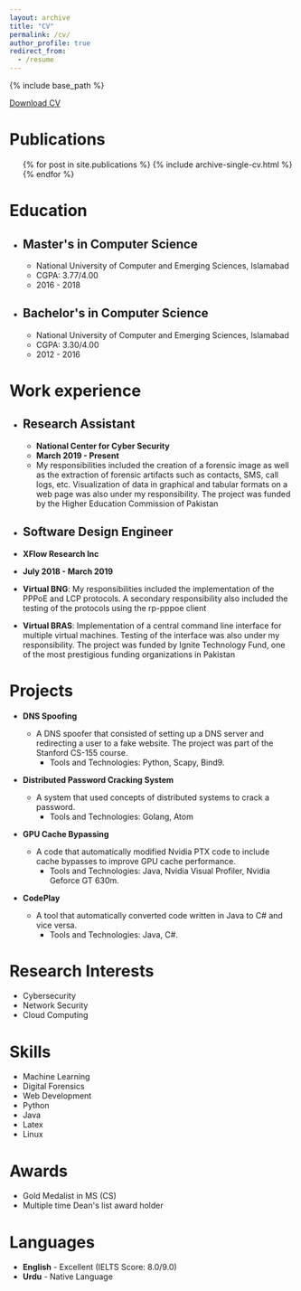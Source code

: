 ```yaml
---
layout: archive
title: "CV"
permalink: /cv/
author_profile: true
redirect_from:
  - /resume
---
```


{% include base_path %}

[Download CV](https://github.com/AsimIkram1/asimikram1.github.io/files/Asim_Ikram_CV.pdf)

Publications
======
  <ul>{% for post in site.publications %}
    {% include archive-single-cv.html %}
  {% endfor %}</ul>

Education
======
* ## Master's in Computer Science
  * National University of Computer and Emerging Sciences, Islamabad
  * CGPA: 3.77/4.00
  * 2016 - 2018
* ## Bachelor's in Computer Science
  * National University of Computer and Emerging Sciences, Islamabad
  * CGPA: 3.30/4.00
  * 2012 - 2016

Work experience
======
* ## Research Assistant
  * **National Center for Cyber Security**
  * **March 2019 - Present**
  * My responsibilities included the creation of a forensic image as well as the extraction of forensic artifacts such as contacts, SMS, call logs, etc. Visualization of data in graphical and tabular formats on a web page was also under my responsibility. The project was funded by the Higher Education Commission of Pakistan

*  ## Software Design Engineer
  * **XFlow Research Inc**
  * **July 2018 - March 2019**
  * **Virtual BNG**: My responsibilities included the implementation of the PPPoE and LCP protocols. A secondary responsibility also included the testing of the protocols using the rp-pppoe client
  * **Virtual BRAS**: Implementation of a central command line interface for multiple virtual machines. Testing of the interface was also under my responsibility. The project was funded by Ignite Technology Fund, one of the most prestigious funding organizations in Pakistan
  
Projects
======
* **DNS Spoofing**
  * A DNS spoofer that consisted of setting up a DNS server and redirecting a user to a fake website. The project was part of the Stanford CS-155 course.
    * Tools and Technologies: Python, Scapy, Bind9.

* **Distributed Password Cracking System**
  * A system that used concepts of distributed systems to crack a password.
    * Tools and Technologies: Golang, Atom

* **GPU Cache Bypassing**
  * A code that automatically modified Nvidia PTX code to include cache bypasses to improve GPU cache performance.
    * Tools and Technologies: Java, Nvidia Visual Profiler, Nvidia Geforce GT 630m.

* **CodePlay**
  * A tool that automatically converted code written in Java to C# and vice versa.
    * Tools and Technologies: Java, C#.

Research Interests
======
* Cybersecurity
* Network Security
* Cloud Computing

Skills
======
* Machine Learning
* Digital Forensics
* Web Development
* Python
* Java
* Latex
* Linux

Awards
======
* Gold Medalist in MS (CS)
* Multiple time Dean's list award holder

Languages
======
* **English** - Excellent (IELTS Score: 8.0/9.0)
* **Urdu** - Native Language

